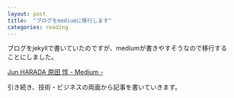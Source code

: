 ```yaml
---
layout: post
title:  "ブログをmediumに移行します"
categories: reading
---
```


ブログをjekyllで書いていたのですが、mediumが書きやすそうなので移行することにしました。

[Jun HARADA 原田 惇 - Medium -](https://medium.com/@junharada)

引き続き、技術・ビジネスの両面から記事を書いていきます。

